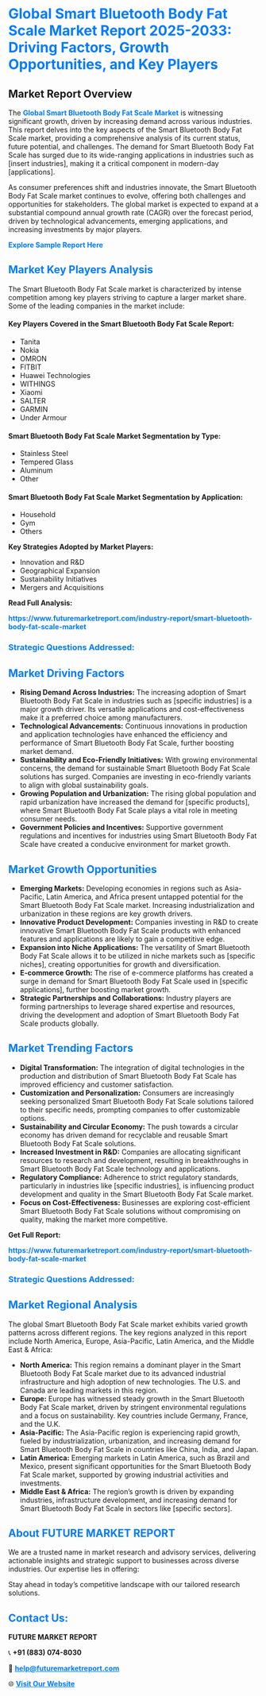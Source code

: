 <h1 style="color: #007BFF;">Global Smart Bluetooth Body Fat Scale Market Report 2025-2033: Driving Factors, Growth Opportunities, and Key Players</h1>

<section id="overview">
<h2>Market Report Overview</h2>
<p>The <a href="https://www.futuremarketreport.com/industry-report/smart-bluetooth-body-fat-scale-market" style="color: #007BFF; text-decoration: none;"><strong>Global Smart Bluetooth Body Fat Scale Market</strong></a> is witnessing significant growth, driven by increasing demand across various industries. This report delves into the key aspects of the Smart Bluetooth Body Fat Scale market, providing a comprehensive analysis of its current status, future potential, and challenges. The demand for Smart Bluetooth Body Fat Scale has surged due to its wide-ranging applications in industries such as [insert industries], making it a critical component in modern-day [applications].</p>
<p>As consumer preferences shift and industries innovate, the Smart Bluetooth Body Fat Scale market continues to evolve, offering both challenges and opportunities for stakeholders. The global market is expected to expand at a substantial compound annual growth rate (CAGR) over the forecast period, driven by technological advancements, emerging applications, and increasing investments by major players.</p>
</section>

<section id="overview">
<p><a href="https://www.futuremarketreport.com/request-sample/reportId=116002" style="color: #007BFF; text-decoration: none;"><strong>Explore Sample Report Here</strong></a></p>
</section>

<section id="key-players">
<h2 style="color: #007BFF;">Market Key Players Analysis</h2>
<p>The Smart Bluetooth Body Fat Scale market is characterized by intense competition among key players striving to capture a larger market share. Some of the leading companies in the market include:</p>
<h4>Key Players Covered in the Smart Bluetooth Body Fat Scale Report:</h4>
<ul><li>Tanita</li><li>Nokia</li><li>OMRON</li><li>FITBIT</li><li>Huawei Technologies</li><li>WITHINGS</li><li>Xiaomi</li><li>SALTER</li><li>GARMIN</li><li>Under Armour</li></ul>
<h4>Smart Bluetooth Body Fat Scale Market Segmentation by Type:</h4>
<ul><li>Stainless Steel</li><li>Tempered Glass</li><li>Aluminum</li><li>Other</li></ul>

<h4>Smart Bluetooth Body Fat Scale Market Segmentation by Application:</h4>
<ul><li>Household</li><li>Gym</li><li>Others</li></ul>
<p><strong>Key Strategies Adopted by Market Players:</strong></p>
<ul>
<li>Innovation and R&D</li>
<li>Geographical Expansion</li>
<li>Sustainability Initiatives</li>
<li>Mergers and Acquisitions</li>
</ul>
</section>

<section>
<p><strong>Read Full Analysis: </strong></p><a href="https://www.futuremarketreport.com/industry-report/smart-bluetooth-body-fat-scale-market" style="color: #007BFF; text-decoration: none;"><strong>https://www.futuremarketreport.com/industry-report/smart-bluetooth-body-fat-scale-market</strong></a>
<h3 style="color: #007BFF;">Strategic Questions Addressed:</h3>
</section>

<section id="driving-factors">
<h2 style="color: #007BFF;">Market Driving Factors</h2>
<ul>
<li><strong>Rising Demand Across Industries:</strong> The increasing adoption of Smart Bluetooth Body Fat Scale in industries such as [specific industries] is a major growth driver. Its versatile applications and cost-effectiveness make it a preferred choice among manufacturers.</li>
<li><strong>Technological Advancements:</strong> Continuous innovations in production and application technologies have enhanced the efficiency and performance of Smart Bluetooth Body Fat Scale, further boosting market demand.</li>
<li><strong>Sustainability and Eco-Friendly Initiatives:</strong> With growing environmental concerns, the demand for sustainable Smart Bluetooth Body Fat Scale solutions has surged. Companies are investing in eco-friendly variants to align with global sustainability goals.</li>
<li><strong>Growing Population and Urbanization:</strong> The rising global population and rapid urbanization have increased the demand for [specific products], where Smart Bluetooth Body Fat Scale plays a vital role in meeting consumer needs.</li>
<li><strong>Government Policies and Incentives:</strong> Supportive government regulations and incentives for industries using Smart Bluetooth Body Fat Scale have created a conducive environment for market growth.</li>
</ul>
</section>

<section id="growth-opportunities">
<h2 style="color: #007BFF;">Market Growth Opportunities</h2>
<ul>
<li><strong>Emerging Markets:</strong> Developing economies in regions such as Asia-Pacific, Latin America, and Africa present untapped potential for the Smart Bluetooth Body Fat Scale market. Increasing industrialization and urbanization in these regions are key growth drivers.</li>
<li><strong>Innovative Product Development:</strong> Companies investing in R&D to create innovative Smart Bluetooth Body Fat Scale products with enhanced features and applications are likely to gain a competitive edge.</li>
<li><strong>Expansion into Niche Applications:</strong> The versatility of Smart Bluetooth Body Fat Scale allows it to be utilized in niche markets such as [specific niches], creating opportunities for growth and diversification.</li>
<li><strong>E-commerce Growth:</strong> The rise of e-commerce platforms has created a surge in demand for Smart Bluetooth Body Fat Scale used in [specific applications], further boosting market growth.</li>
<li><strong>Strategic Partnerships and Collaborations:</strong> Industry players are forming partnerships to leverage shared expertise and resources, driving the development and adoption of Smart Bluetooth Body Fat Scale products globally.</li>
</ul>
</section>

<section id="trending-factors">
<h2 style="color: #007BFF;">Market Trending Factors</h2>
<ul>
<li><strong>Digital Transformation:</strong> The integration of digital technologies in the production and distribution of Smart Bluetooth Body Fat Scale has improved efficiency and customer satisfaction.</li>
<li><strong>Customization and Personalization:</strong> Consumers are increasingly seeking personalized Smart Bluetooth Body Fat Scale solutions tailored to their specific needs, prompting companies to offer customizable options.</li>
<li><strong>Sustainability and Circular Economy:</strong> The push towards a circular economy has driven demand for recyclable and reusable Smart Bluetooth Body Fat Scale solutions.</li>
<li><strong>Increased Investment in R&D:</strong> Companies are allocating significant resources to research and development, resulting in breakthroughs in Smart Bluetooth Body Fat Scale technology and applications.</li>
<li><strong>Regulatory Compliance:</strong> Adherence to strict regulatory standards, particularly in industries like [specific industries], is influencing product development and quality in the Smart Bluetooth Body Fat Scale market.</li>
<li><strong>Focus on Cost-Effectiveness:</strong> Businesses are exploring cost-efficient Smart Bluetooth Body Fat Scale solutions without compromising on quality, making the market more competitive.</li>
</ul>
</section>

<section>
<p><strong>Get Full Report: </strong></p><a href="https://www.futuremarketreport.com/industry-report/smart-bluetooth-body-fat-scale-market" style="color: #007BFF; text-decoration: none;"><strong>https://www.futuremarketreport.com/industry-report/smart-bluetooth-body-fat-scale-market</strong></a>
<h3 style="color: #007BFF;">Strategic Questions Addressed:</h3>
</section>


<section id="regional-analysis">
<h2 style="color: #007BFF;">Market Regional Analysis</h2>
<p>The global Smart Bluetooth Body Fat Scale market exhibits varied growth patterns across different regions. The key regions analyzed in this report include North America, Europe, Asia-Pacific, Latin America, and the Middle East & Africa:</p>
<ul>
<li><strong>North America:</strong> This region remains a dominant player in the Smart Bluetooth Body Fat Scale market due to its advanced industrial infrastructure and high adoption of new technologies. The U.S. and Canada are leading markets in this region.</li>
<li><strong>Europe:</strong> Europe has witnessed steady growth in the Smart Bluetooth Body Fat Scale market, driven by stringent environmental regulations and a focus on sustainability. Key countries include Germany, France, and the U.K.</li>
<li><strong>Asia-Pacific:</strong> The Asia-Pacific region is experiencing rapid growth, fueled by industrialization, urbanization, and increasing demand for Smart Bluetooth Body Fat Scale in countries like China, India, and Japan.</li>
<li><strong>Latin America:</strong> Emerging markets in Latin America, such as Brazil and Mexico, present significant opportunities for the Smart Bluetooth Body Fat Scale market, supported by growing industrial activities and investments.</li>
<li><strong>Middle East & Africa:</strong> The region’s growth is driven by expanding industries, infrastructure development, and increasing demand for Smart Bluetooth Body Fat Scale in sectors like [specific sectors].</li>
</ul>
</section>

<footer>
<h2 style="color: #007BFF;">About FUTURE MARKET REPORT</h2>
<p>We are a trusted name in market research and advisory services, delivering actionable insights and strategic support to businesses across diverse industries. Our expertise lies in offering:</p>

<p>Stay ahead in today’s competitive landscape with our tailored research solutions.</p>

<h2 style="color: #007BFF;">Contact Us:</h2>
<p><strong>FUTURE MARKET REPORT</strong></p>
<p>📞 <strong>+91 (883) 074-8030</strong></p>
<p>📧 <strong><a href="mailto:help@futuremarketreport.com" style="color: #007BFF;">help@futuremarketreport.com</a></strong></p>
<p>🌐 <strong><a href="https://www.futuremarketreport.com/" style="color: #007BFF;">Visit Our Website</a></strong></p>
</footer>